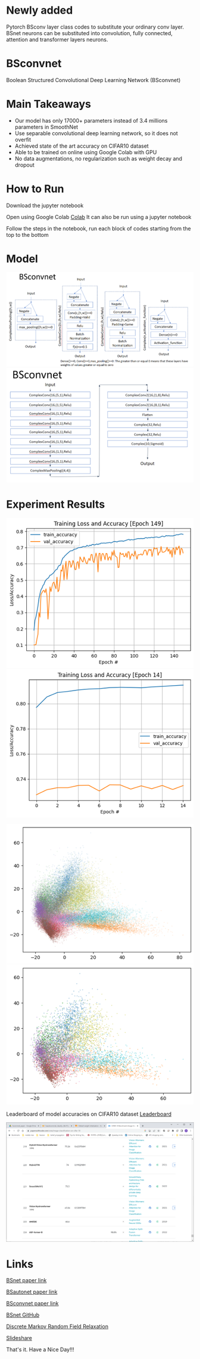 # Newly added
Pytorch BSconv layer class codes to substitute your ordinary conv layer. BSnet neurons can be substituted into convolution, fully connected, attention and transformer layers neurons.

# BSconvnet
Boolean Structured Convolutional Deep Learning Network (BSconvnet)

# Main Takeaways

- Our model has only 17000+ parameters instead of 3.4 millions parameters in SmoothNet
- Use separable convolutional deep learning network, so it does not overfit
- Achieved state of the art accuracy on CIFAR10 dataset 
- Able to be trained on online using Google Colab with GPU
- No data augmentations, no regularization such as weight decay and dropout 

# How to Run

Download the jupyter notebook

Open using Google Colab
[Colab](https://colab.research.google.com/)
It can also be run using a jupyter notebook

Follow the steps in the notebook, run each block of codes starting from the top to the bottom

# Model

![Network design](https://github.com/singkuangtan/BSconvnet/blob/main/model1.png)
![Network design2](https://github.com/singkuangtan/BSconvnet/blob/main/model2.png)

# Experiment Results 

![Experiment results](https://github.com/singkuangtan/BSconvnet/blob/main/train1.png)
![Experiment results2](https://github.com/singkuangtan/BSconvnet/blob/main/train2.png)

![Training set embeddings](https://github.com/singkuangtan/BSconvnet/blob/main/train_embeddings.png)
![Test set embeddings](https://github.com/singkuangtan/BSconvnet/blob/main/test_embeddings.png)

Leaderboard of model accuracies on CIFAR10 dataset
[Leaderboard](https://paperswithcode.com/sota/image-classification-on-cifar-10)

![Leaderboard_pic](https://github.com/singkuangtan/BSconvnet/blob/main/table.png)

# Links
[BSnet paper link](https://vixra.org/abs/2212.0193)

[BSautonet paper link](https://vixra.org/abs/2212.0208)

[BSconvnet paper link](https://vixra.org/abs/2305.0166)

[BSnet GitHub](https://github.com/singkuangtan/BSnet)

[Discrete Markov Random Field Relaxation](https://vixra.org/abs/2112.0151)

[Slideshare](https://www.slideshare.net/SingKuangTan)

That's it. 
Have a Nice Day!!!
